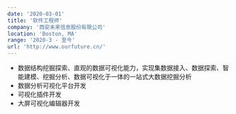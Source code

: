 ```yaml
---
date: '2020-03-01'
title: '软件工程师'
company: '西安未来信息股份有限公司'
location: 'Boston, MA'
range: '2020-3 - 至今'
url: 'http://www.ourfuture.cn/'
---
```


- 数据结构挖掘探索、直观的数据可视化能力，实现集数据接入、数据探索、智能建模、挖掘分析、数据可视化于一体的一站式大数据挖掘分析
- 数据分析可视化平台开发
- 可视化插件开发
- 大屏可视化编辑器开发
